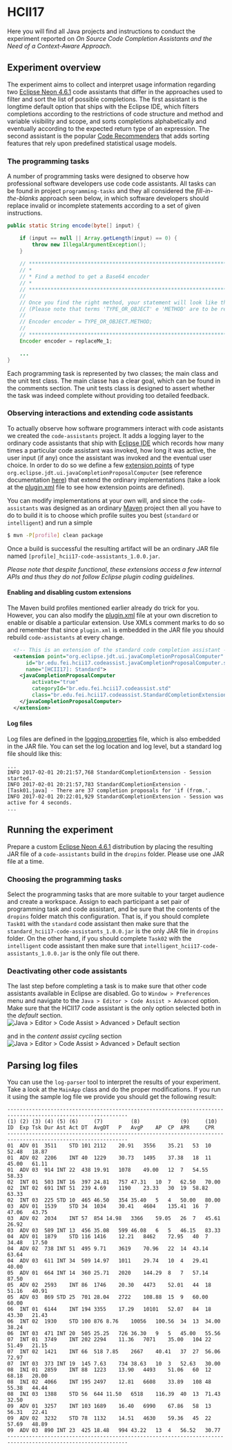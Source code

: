 # HCII17

Here you will find all Java projects and instructions to conduct the experiment reported on 
_On Source Code Completion Assistants and the Need of a Context-Aware Approach_.

## Experiment overview
The experiment aims to collect and interpret usage information regarding two [Eclipse Neon 4.6.1](https://eclipse.org/neon/) code assistants that differ in the approaches used to filter and sort the list of possible completions. The first assistant is the longtime default option that ships with the Eclipse IDE, which filters completions according to the restrictions of code structure and method and variable visibility and scope, and sorts completions alphabetically and eventually according to the expected return type of an expression. The second assistant is the popular [Code Recommenders](https://eclipse.org/recommenders) that adds sorting features that rely upon predefined statistical usage models.

### The programming tasks
A number of programming tasks were designed to observe how professional software developers use code code assistants. All tasks can be found in project `programming-tasks` and they all considered the _fill-in-the-blanks_ approach seen below, in which software developers should replace invalid or incomplete statements according to a set of given instructions.
```java
public static String encode(byte[] input) {

    if (input == null || Array.getLength(input) == 0) {
        throw new IllegalArgumentException();
    }
    
    // ********************************************************************************
    // *
    // * Find a method to get a Base64 encoder
    // *
    // ********************************************************************************
    //
    // Once you find the right method, your statement will look like this:
    // (Please note that terms 'TYPE_OR_OBJECT' e 'METHOD' are to be replaced)
    //
    // Encoder encoder = TYPE_OR_OBJECT.METHOD;
    //
    // ********************************************************************************
    Encoder encoder = replaceMe_1; 

    ...
}
```
Each programming task is represented by two classes; the main class and the unit test class. The main classe has a clear goal, which can be found in the comments section. The unit tests class is designed to assert whether the task was indeed complete without providing too detailed feedback.

### Observing interactions and extending code assistants
To actually observe how software programmers interact with code asistants we created the `code-assistants` project. It adds a logging layer to the ordinary code assistants that ship with [Eclipse IDE](https://www.eclipse.org) which records how many times a particular code assistant was invoked, how long it was active, the user input (if any) once the assistant was invoked and the eventual user choice.
In order to do so we define a few [extension points](http://www.vogella.com/tutorials/EclipseExtensionPoint/article.html) of type `org.eclipse.jdt.ui.javaCompletionProposalComputer` (see reference documentation [here](http://help.eclipse.org/neon/index.jsp?topic=%2Forg.eclipse.jdt.doc.isv%2Freference%2Fextension-points%2Forg_eclipse_jdt_ui_javaCompletionProposalComputer.html)) that extend the ordinary implementations (take a look at the [plugin.xml](/code-assistants/src/main/resources/plugin.xml) file to see how extension points are defined).

You can modify implementations at your own will, and since the `code-assistants` was designed as an ordinary [Maven](https://www.maven.org) project then all you have to do to build it is to choose which profile suites you best (`standard` or `intelligent`) and run a simple
```sh
$ mvn -P[profile] clean package
```

Once a build is successful the resulting artifact will be an ordinary JAR file named `[profile]_hcii17-code-assistants_1.0.0.jar`.

*Please note that despite functional, these extensions access a few internal APIs and thus they do not follow Eclipse plugin coding guidelines.*

#### Enabling and disabling custom extensions
The Maven build profiles mentioned earlier already do trick for you. However, you can also modify the [plugin.xml](/code-assistants/src/main/resources/plugin.xml) file at your own discretion to enable or disable a particular extension. Use XMLs comment marks to do so and remember that since `plugin.xml` is embedded in the JAR file you should rebuild `code-assistants` at every change.
```xml
  <!-- This is an extension of the standard code completion assistant -->
  <extension point="org.eclipse.jdt.ui.javaCompletionProposalComputer"
      id="br.edu.fei.hcii17.codeassist.javaCompletionProposalComputer.std"
      name="[HCII17]: Standard">
    <javaCompletionProposalComputer
        activate="true"
        categoryId="br.edu.fei.hcii17.codeassist.std"
        class="br.edu.fei.hcii17.codeassist.StandardCompletionExtension">
    </javaCompletionProposalComputer>   
  </extension>
```

#### Log files
Log files are defined in the [logging.properties](/code-assistants/src/main/resources/logging.properties) file, which is also embedded in the JAR file. You can set the log location and log level, but a standard log file should like this:
```
...
INFO 2017-02-01 20:21:57,768 StandardCompletionExtension - Session started.
INFO 2017-02-01 20:21:57,783 StandardCompletionExtension - [Task01.java] - There are 37 completion proposals for 'if (from.'.
INFO 2017-02-01 20:22:01,929 StandardCompletionExtension - Session was active for 4 seconds.
...
```

## Running the experiment
Prepare a custom [Eclipse Neon 4.6.1](https://eclipse.org/neon/) distribution by placing the resulting JAR file of a `code-assistants` build in the `dropins` folder. Please use one JAR file at a time. 

### Choosing the programming tasks
Select the programming tasks that are more suitable to your target audience and create a workspace. Assign to each participant a set pair of programming task and code assistant, and be sure that the contents of the `dropins` folder match this configuration. That is, if you should complete `Task01` with the `standard` code assistant then make sure that the `standard_hcii17-code-assistants_1.0.0.jar` is the only JAR file in `dropins` folder. On the other hand, if you should complete `Task02` with the `intelligent` code assistant then make sure that `intelligent_hcii17-code-assistants_1.0.0.jar` is the only file out there.

### Deactivating other code assistants
The last step before completing a task is to make sure that other code assistants available in Eclipse are disabled. Go to `Window > Preferences` menu and navigate to the `Java > Editor > Code Assist > Advanced` option.
Make sure that the HCII17 code assistant is the only option selected both in the _default_ section.
![Java > Editor > Code Assist > Advanced > Default section](_images/cfg-default-section.png)

and in the _content assist cycling_ section
![Java > Editor > Code Assist > Advanced > Default section](_images/cfg-content-assist-cycling-section.png)

## Parsing log files
You can use the `log-parser` tool to interpret the results of your experiment. Take a look at the `MainApp` class and do the proper modifications. If you run it using the sample log file we provide you should get the following result:
```
-------------------------------------------------------------------------------------------------------------
(1)	(2)	(3)	(4)	(5)	(6)	  	(7) 	  	(8) 	  	  	(9) 	(10)
ID 	Exp	Tsk	Dur	Ast	Act	DT	AvgDT	P	AvgP	AP	CP	APR 	CPR
-------------------------------------------------------------------------------------------------------------
01	ADV	01	3511	STD	101	2112	20.91	3556	35.21	53	10	52.48	18.87
01	ADV	02	2206	INT	40	1229	30.73	1495	37.38	18	11	45.00	61.11
01	ADV	03	914	INT	22	438	19.91	1078	49.00	12	7	54.55	58.33
02	INT	01	503	INT	16	397	24.81	757	47.31	10	7	62.50	70.00
02	INT	02	691	INT	51	239	4.69	1190	23.33	30	19	58.82	63.33
02	INT	03	225	STD	10	465	46.50	354	35.40	5	4	50.00	80.00
03	ADV	01	1539	STD	34	1034	30.41	4604	135.41	16	7	47.06	43.75
03	ADV	02	2034	INT	57	854	14.98	3366	59.05	26	7	45.61	26.92
03	ADV	03	589	INT	13	456	35.08	599	46.08	6	5	46.15	83.33
04	ADV	01	1879	STD	116	1416	12.21	8462	72.95	40	7	34.48	17.50
04	ADV	02	738	INT	51	495	9.71	3619	70.96	22	14	43.14	63.64
04	ADV	03	611	INT	34	509	14.97	1011	29.74	10	4	29.41	40.00
05	ADV	01	664	INT	14	360	25.71	2020	144.29	8	7	57.14	87.50
05	ADV	02	2593	INT	86	1746	20.30	4473	52.01	44	18	51.16	40.91
05	ADV	03	869	STD	25	701	28.04	2722	108.88	15	9	60.00	60.00
06	INT	01	6144	INT	194	3355	17.29	10101	52.07	84	18	43.30	21.43
06	INT	02	1930	STD	100	876	8.76	10056	100.56	34	13	34.00	38.24
06	INT	03	471	INT	20	505	25.25	726	36.30	9	5	45.00	55.56
07	INT	01	3749	INT	202	2294	11.36	7071	35.00	104	22	51.49	21.15
07	INT	02	1421	INT	66	518	7.85	2667	40.41	37	27	56.06	72.97
07	INT	03	373	INT	19	145	7.63	734	38.63	10	3	52.63	30.00
08	INI	01	2859	INT	88	1223	13.90	4493	51.06	60	12	68.18	20.00
08	INI	02	4066	INT	195	2497	12.81	6608	33.89	108	48	55.38	44.44
08	INI	03	1388	STD	56	644	11.50	6518	116.39	40	13	71.43	32.50
09	ADV	01	3257	INT	103	1689	16.40	6990	67.86	58	13	56.31	22.41
09	ADV	02	3232	STD	78	1132	14.51	4630	59.36	45	22	57.69	48.89
09	ADV	03	890	INT	23	425	18.48	994	43.22	13	4	56.52	30.77
-------------------------------------------------------------------------------------------------------------
```
